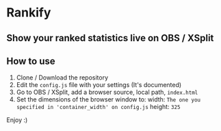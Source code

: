 # Rankify
## Show your ranked statistics live on OBS / XSplit

## How to use

1.  Clone / Download the repository
2.  Edit the ```config.js``` file with your settings (It's documented)
3.  Go to OBS / XSplit, add a browser source, local path, ```index.html```
4.  Set the dimensions of the browser window to: width: ```The one you specified in 'container_width' on config.js``` height: ```325```

Enjoy :)
